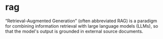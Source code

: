 # rag
“Retrieval-Augmented Generation” (often abbreviated RAG) is a paradigm for combining information retrieval with large language models (LLMs), so that the model's output is grounded in external source documents. 
